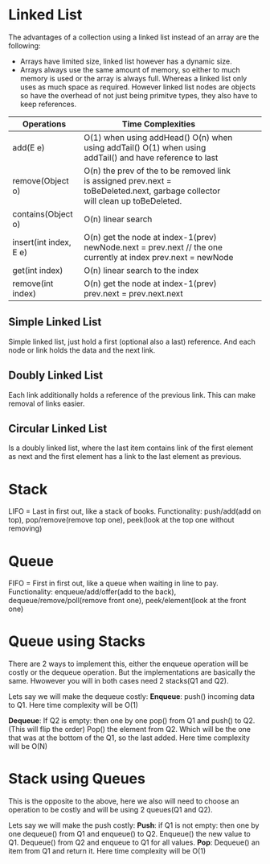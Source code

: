 # Linked List
The advantages of a collection using a linked list instead of an array are the following:
- Arrays have limited size, linked list however has a dynamic size.
- Arrays always use the same amount of memory, so either to much memory is used or the array is always full.
Whereas a linked list only uses as much space as required. However linked list nodes are objects so have the overhead of not just being primitve types, they also have to keep references.

| Operations             | Time Complexities                                                                                                               |   |   |   |
|------------------------|---------------------------------------------------------------------------------------------------------------------------------|---|---|---|
| add(E e)               | O(1) when using addHead() O(n) when using addTail() O(1) when using addTail() and have reference to last                        |   |   |   |
| remove(Object o)       | O(n) the prev of the to be removed link is assigned prev.next = toBeDeleted.next,  garbage collector will clean up toBeDeleted. |   |   |   |
| contains(Object o)     | O(n) linear search                                                                                                              |   |   |   |
| insert(int index, E e) | O(n) get the node at index-1(prev) newNode.next = prev.next // the one currently at index prev.next = newNode                   |   |   |   |
| get(int index)         | O(n) linear search to the index                                                                                                 |   |   |   |
| remove(int index)      | O(n) get the node at index-1(prev) prev.next = prev.next.next                                                                   |   |   |   |

## Simple Linked List
Simple linked list, just hold a first (optional also a last) reference. And each node or link holds the data and the next link.

## Doubly Linked List
Each link additionally holds a reference of the previous link. This can make removal of links easier.

## Circular Linked List
Is a doubly linked list, where the last item contains link of the first element as next and the first element has a link to the last element as previous.

# Stack
LIFO = Last in first out, like a stack of books.
Functionality: push/add(add on top), pop/remove(remove top one), peek(look at the top one without removing)

# Queue
FIFO = First in first out, like a queue when waiting in line to pay.
Functionality: enqueue/add/offer(add to the back), dequeue/remove/poll(remove front one), peek/element(look at the front one)

# Queue using Stacks
There are 2 ways to implement this, either the enqueue operation will be costly or the dequeue operation. But the implementations are basically the same.
Hwowever you will in both cases need 2 stacks(Q1 and Q2).

Lets say we will make the dequeue costly:
**Enqueue**: 
push() incoming data to Q1.
Here time complexity will be O(1)

**Dequeue**: 
If Q2 is empty: then one by one pop() from Q1 and push() to Q2. (This will flip the order)
Pop() the element from Q2. Which will be the one that was at the bottom of the Q1, so the last added.
Here time complexity will be O(N)


# Stack using Queues
This is the opposite to the above, here we also will need to choose an operation to be costly and will be using 2 queues(Q1 and Q2).

Lets say we will make the push costly:
**Push**: 
if Q1 is not empty: then one by one dequeue() from Q1 and enqueue() to Q2.
Enqueue() the new value to Q1.
Dequeue() from Q2 and enqueue to Q1 for all values.
**Pop**: 
Dequeue() an item from Q1 and return it.
Here time complexity will be O(1)

